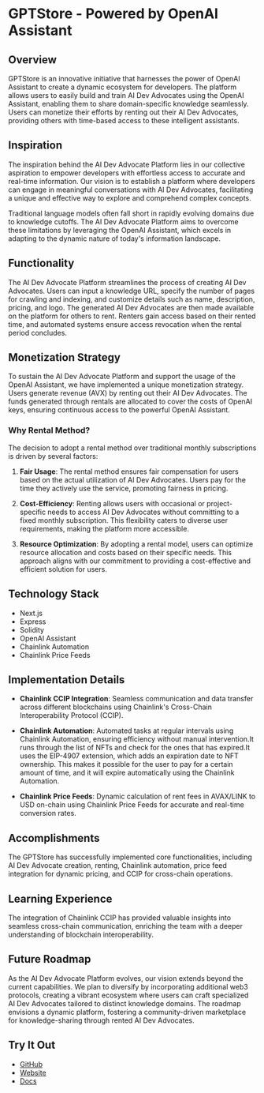 # GPTStore - Powered by OpenAI Assistant

## Overview

GPTStore is an innovative initiative that harnesses the power of OpenAI Assistant to create a dynamic ecosystem for developers. The platform allows users to easily build and train AI Dev Advocates using the OpenAI Assistant, enabling them to share domain-specific knowledge seamlessly. Users can monetize their efforts by renting out their AI Dev Advocates, providing others with time-based access to these intelligent assistants.

## Inspiration

The inspiration behind the AI Dev Advocate Platform lies in our collective aspiration to empower developers with effortless access to accurate and real-time information. Our vision is to establish a platform where developers can engage in meaningful conversations with AI Dev Advocates, facilitating a unique and effective way to explore and comprehend complex concepts.

Traditional language models often fall short in rapidly evolving domains due to knowledge cutoffs. The AI Dev Advocate Platform aims to overcome these limitations by leveraging the OpenAI Assistant, which excels in adapting to the dynamic nature of today's information landscape.

## Functionality

The AI Dev Advocate Platform streamlines the process of creating AI Dev Advocates. Users can input a knowledge URL, specify the number of pages for crawling and indexing, and customize details such as name, description, pricing, and logo. The generated AI Dev Advocates are then made available on the platform for others to rent. Renters gain access based on their rented time, and automated systems ensure access revocation when the rental period concludes.

## Monetization Strategy

To sustain the AI Dev Advocate Platform and support the usage of the OpenAI Assistant, we have implemented a unique monetization strategy. Users generate revenue (AVX) by renting out their AI Dev Advocates. The funds generated through rentals are allocated to cover the costs of OpenAI keys, ensuring continuous access to the powerful OpenAI Assistant.

### Why Rental Method?

The decision to adopt a rental method over traditional monthly subscriptions is driven by several factors:

1. **Fair Usage**: The rental method ensures fair compensation for users based on the actual utilization of AI Dev Advocates. Users pay for the time they actively use the service, promoting fairness in pricing.

2. **Cost-Efficiency**: Renting allows users with occasional or project-specific needs to access AI Dev Advocates without committing to a fixed monthly subscription. This flexibility caters to diverse user requirements, making the platform more accessible.

3. **Resource Optimization**: By adopting a rental model, users can optimize resource allocation and costs based on their specific needs. This approach aligns with our commitment to providing a cost-effective and efficient solution for users.

## Technology Stack

- Next.js
- Express
- Solidity
- OpenAI Assistant
- Chainlink Automation
- Chainlink Price Feeds

## Implementation Details

- **Chainlink CCIP Integration**: Seamless communication and data transfer across different blockchains using Chainlink's Cross-Chain Interoperability Protocol (CCIP).

- **Chainlink Automation**: Automated tasks at regular intervals using Chainlink Automation, ensuring efficiency without manual intervention.It runs through the list of NFTs and check for the ones that has expired.It uses the EIP-4907 extension, which adds an expiration date to NFT ownership. This makes it possible for the user to pay for a certain amount of time, and it will expire automatically using the Chainlink Automation.

- **Chainlink Price Feeds**: Dynamic calculation of rent fees in AVAX/LINK to USD on-chain using Chainlink Price Feeds for accurate and real-time conversion rates.

## Accomplishments

The GPTStore has successfully implemented core functionalities, including AI Dev Advocate creation, renting, Chainlink automation, price feed integration for dynamic pricing, and CCIP for cross-chain operations.

## Learning Experience

The integration of Chainlink CCIP has provided valuable insights into seamless cross-chain communication, enriching the team with a deeper understanding of blockchain interoperability.

## Future Roadmap

As the AI Dev Advocate Platform evolves, our vision extends beyond the current capabilities. We plan to diversify by incorporating additional web3 protocols, creating a vibrant ecosystem where users can craft specialized AI Dev Advocates tailored to distinct knowledge domains. The roadmap envisions a dynamic platform, fostering a community-driven marketplace for knowledge-sharing through rented AI Dev Advocates.

## Try It Out

- [GitHub](https://github.com/nwakaku/GPTStore)
- [Website](https://yourplatformwebsite.com)
- [Docs](https://gptstore.gitbook.io/gptstore-documentation/)

